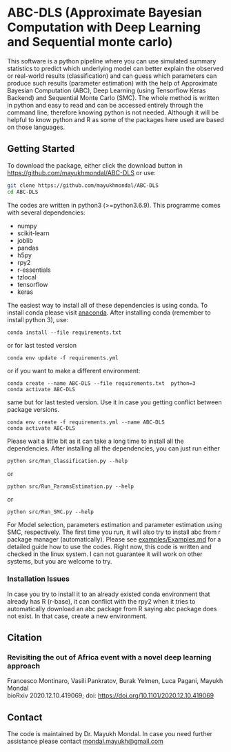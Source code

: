 # ABC-DLS (Approximate Bayesian Computation with Deep Learning and Sequential monte carlo)
This software is a python pipeline where you can use simulated summary statistics to predict which underlying model can better explain the observed or real-world results (classification) and can guess which parameters can produce such results (parameter estimation) with the help of Approximate Bayesian Computation (ABC), Deep Learning (using Tensorflow Keras Backend) and Sequential Monte Carlo (SMC).
The whole method is written in python and easy to read and can be accessed entirely through the command line, therefore knowing python is not needed. Although it will be helpful to know python and R as some of the packages here used are based on those languages.  

## Getting Started
To download the package, either click the download button in <https://github.com/mayukhmondal/ABC-DLS> or use:
```bash
git clone https://github.com/mayukhmondal/ABC-DLS
cd ABC-DLS
```
The codes are written in python3 (>=python3.6.9). This programme comes with several dependencies:

- numpy
- scikit-learn
- joblib
- pandas
- h5py
- rpy2
- r-essentials
- tzlocal
- tensorflow
- keras

The easiest way to install all of these dependencies is using conda. To install conda please visit [anaconda](https://www.anaconda.com/distribution/). After installing conda (remember to install python 3), use:
```shell script
conda install --file requirements.txt
```
or for last tested version 
```shell script
conda env update -f requirements.yml
```
or if you want to make a different environment:
```shell script
conda create --name ABC-DLS --file requirements.txt  python=3
conda activate ABC-DLS
```
same but for last tested version. Use it in case you getting conflict between package versions. 
```shell script
conda env create -f requirements.yml --name ABC-DLS
conda activate ABC-DLS
```
Please wait a little bit as it can take a long time to install all the dependencies.  After installing all the dependencies, you can just run either
```
python src/Run_Classification.py --help
```
or 
```
python src/Run_ParamsEstimation.py --help
```
or 
```
python src/Run_SMC.py --help
```
For Model selection, parameters estimation and parameter estimation using SMC, respectively. The first time you run, it will also try to install abc from r package manager (automatically). Please see [examples/Examples.md](examples/Examples.md) for a detailed guide how to use the codes. Right now, this code is written and checked in the linux system. I can not guarantee it will work on other systems, but you are welcome to try. 
### Installation Issues 
In case you try to install it to an already existed conda environment that already has R (r-base), it can conflict with the rpy2 when it tries to automatically download an abc package from R saying abc package does not exist. In that case, create a new environment. 
## Citation
### Revisiting the out of Africa event with a novel deep learning approach  
Francesco Montinaro, Vasili Pankratov, Burak Yelmen, Luca Pagani, Mayukh Mondal  
bioRxiv 2020.12.10.419069; doi: https://doi.org/10.1101/2020.12.10.419069
## Contact 
The code is maintained by Dr. Mayukh Mondal. In case you need further assistance please contact 
<mondal.mayukh@gmail.com>

